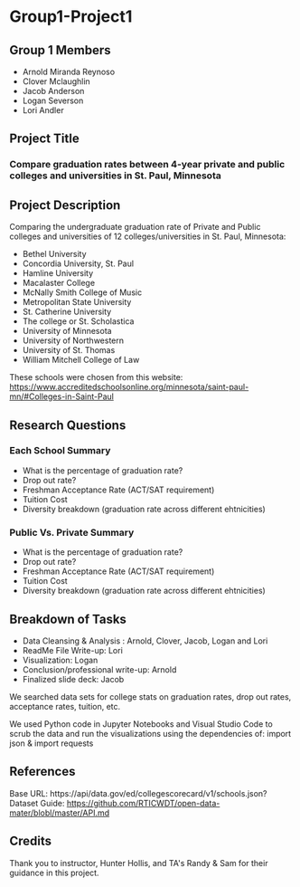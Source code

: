 # Group1-Project1

## Group 1 Members
 - Arnold Miranda Reynoso
 - Clover Mclaughlin
 - Jacob Anderson
 - Logan Severson
 - Lori Andler

 ## Project Title
 ### Compare graduation rates between 4-year private and public colleges and universities in St. Paul, Minnesota

## Project Description
Comparing the undergraduate graduation rate of Private and Public colleges and universities of 12 colleges/universities in St. Paul, Minnesota:
 - Bethel University
 - Concordia University, St. Paul
 - Hamline University
 - Macalaster College
 - McNally Smith College of Music
 - Metropolitan State University
 - St. Catherine University
 - The college or St. Scholastica
 - University of Minnesota
 - University of Northwestern
 - University of St. Thomas
 - William Mitchell College of Law

 These schools were chosen from this website: https://www.accreditedschoolsonline.org/minnesota/saint-paul-mn/#Colleges-in-Saint-Paul 

 ## Research Questions
 ### Each School Summary
  - What is the percentage of graduation rate?
  - Drop out rate?
  - Freshman Acceptance Rate (ACT/SAT requirement)
  - Tuition Cost
  - Diversity breakdown (graduation rate across different ehtnicities)

  ### Public Vs. Private Summary
   - What is the percentage of graduation rate?
  - Drop out rate?
  - Freshman Acceptance Rate (ACT/SAT requirement)
  - Tuition Cost
  - Diversity breakdown (graduation rate across different ehtnicities)

## Breakdown of Tasks
 - Data Cleansing & Analysis : Arnold, Clover, Jacob, Logan and Lori
 - ReadMe File Write-up: Lori
 - Visualization: Logan
 - Conclusion/professional write-up: Arnold
 - Finalized slide deck: Jacob

 We searched data sets for college stats on graduation rates, drop out rates, acceptance rates, tuition, etc.

 We used Python code in Jupyter Notebooks and Visual Studio Code to scrub the data and run the visualizations using the dependencies of: import json & import requests


 ## References
 Base URL: https://api/data.gov/ed/collegescorecard/v1/schools.json?
 Dataset Guide: https://github.com/RTICWDT/open-data-mater/blobl/master/API.md

 ## Credits
 Thank you to instructor, Hunter Hollis, and TA's Randy & Sam for their guidance in this project.
